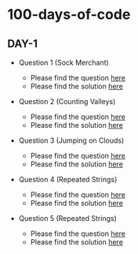 # 100-days-of-code


## DAY-1

* Question 1 (Sock Merchant)
    * Please find the question [here](./Day-1/Question-1/Day-1-Q1.pdf)
    * Please find the solution [here](./Day-1/Question-1/Day-1-Q1.py)

* Question 2 (Counting Valleys)
    * Please find the question [here](./Day-1/Question-2/Day-1-Q2.pdf)
    * Please find the solution [here](./Day-1/Question-2/Day-1-Q2.py)

* Question 3 (Jumping on Clouds)
    * Please find the question [here](./Day-1/Question-3/Day-1-Q3.pdf)
    * Please find the solution [here](./Day-1/Question-3/Day-1-Q3.py)

* Question 4 (Repeated Strings)
    * Please find the question [here](./Day-1/Question-4/Day-1-Q4.pdf)
    * Please find the solution [here](./Day-1/Question-4/Day-1-Q4.py)

* Question 5 (Repeated Strings)
    * Please find the question [here](https://leetcode.com/explore/learn/card/binary-search/138/background/1038/)
    * Please find the solution [here](./Day-1/Question-5/Day-1-Q5.py)
